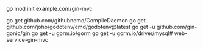 go mod init example.com/gin-mvc

go get github.com/githubnemo/CompileDaemon
go get github.com/joho/godotenv/cmd/godotenv@latest 
go get -u github.com/gin-gonic/gin
go get -u gorm.io/gorm
go get -u gorm.io/driver/mysql# web-service-gin-mvc
